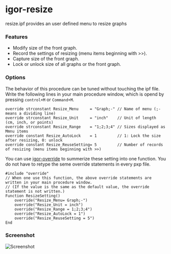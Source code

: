 # igor-resize

resize.ipf provides an user defined menu to resize graphs

### Features
- Modify size of the front graph.
- Record the settings of resizing (menu items beginning with >>).
- Capture size of the front graph.
- Lock or unlock size of all graphs or the front graph. 

### Options
The behavior of this procedure can be tuned without touching the ipf file.
Write the following lines in your main procedure window, which is opend by pressing `control+M` or `Command+M`.
```
override strconstant Resize_Menu     = "Graph;-" // Name of menu (;- means a dividing line)
override strconstant Resize_Unit     = "inch"    // Unit of length (cm, inch, or points)
override strconstant Resize_Range    = "1;2;3;4" // Sizes displayed as Mmnu items
override constant Resize_AutoLock    = 1         // 1: Lock the size after resizing, 0: unlock
override constant Resize_ReuseSetting= 5         // Number of records of resizing (menu items beginning with >>)
```

You can use [igor-override](https://github.com/ryotako/igor-override) to summerize these setting into one function. You do not have to retype the seme override statements in every pxp file.
```igor
#include "override"
// When one use this function, the above override statements are written in your main procedure window.
// (If the value is the same as the default value, the override statement is not written.)
Function ResizeSetting()
	override("Resize_Menu= Graph;-")
	override("Resize_Unit = inch")
	override("Resize_Range = 1;2;3;4")
	override("Resize_AutoLock = 1")
	override("Resize_ReuseSetting = 5")
End
```

### Screenshot

![Screenshot](http://img.f.hatena.ne.jp/images/fotolife/r/ryotako/20160816/20160816034054.png)

